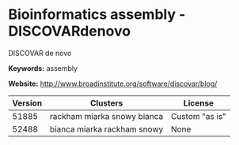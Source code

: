 # Bioinformatics assembly - DISCOVARdenovo

DISCOVAR de novo

**Keywords:** assembly

**Website:** <http://www.broadinstitute.org/software/discovar/blog/>

| Version | Clusters | License |
| ------- | -------- | ------- |
| 51885 | rackham miarka snowy bianca | Custom "as is" |
| 52488 | bianca miarka rackham snowy | None |
